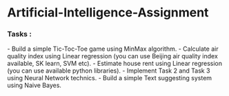 # Artificial-Intelligence-Assignment
### Tasks :
\- Build a simple Tic-Toc-Toe game using MinMax algorithm.
\- Calculate air quality index using Linear regression (you can use Beijing air quality index available, SK learn, SVM etc).
\- Estimate house rent using Linear regression (you can use available python libraries).
\- Implement Task 2 and Task 3 using Neural Network technics.
\- Build a simple Text suggesting system using Naive Bayes.


